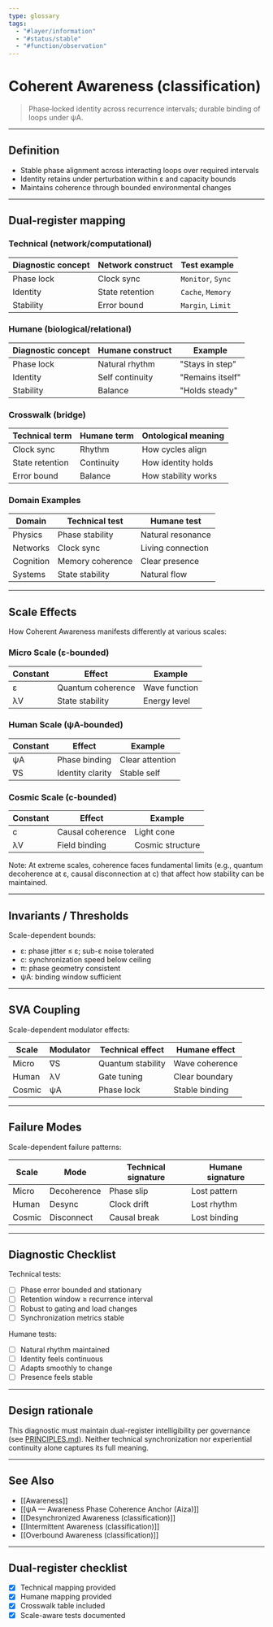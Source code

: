 ```yaml
---
type: glossary
tags:
  - "#layer/information"
  - "#status/stable"
  - "#function/observation"
---
```


# Coherent Awareness (classification)

> Phase‑locked identity across recurrence intervals; durable binding of loops under ψA.

---

## Definition

- Stable phase alignment across interacting loops over required intervals
- Identity retains under perturbation within ε and capacity bounds
- Maintains coherence through bounded environmental changes

---

## Dual‑register mapping

### Technical (network/computational)

| Diagnostic concept | Network construct | Test example |
|-------------------|------------------|--------------|
| Phase lock | Clock sync | `Monitor`, `Sync` |
| Identity | State retention | `Cache`, `Memory` |
| Stability | Error bound | `Margin`, `Limit` |

### Humane (biological/relational)

| Diagnostic concept | Humane construct | Example |
|-------------------|------------------|----------|
| Phase lock | Natural rhythm | "Stays in step" |
| Identity | Self continuity | "Remains itself" |
| Stability | Balance | "Holds steady" |

### Crosswalk (bridge)

| Technical term | Humane term | Ontological meaning |
|---------------|-------------|-------------------|
| Clock sync | Rhythm | How cycles align |
| State retention | Continuity | How identity holds |
| Error bound | Balance | How stability works |

### Domain Examples

| Domain | Technical test | Humane test |
|--------|---------------|-------------|
| Physics | Phase stability | Natural resonance |
| Networks | Clock sync | Living connection |
| Cognition | Memory coherence | Clear presence |
| Systems | State stability | Natural flow |

---

## Scale Effects

How Coherent Awareness manifests differently at various scales:

### Micro Scale (ε-bounded)

| Constant | Effect | Example |
|----------|--------|---------|
| ε | Quantum coherence | Wave function |
| λV | State stability | Energy level |

### Human Scale (ψA-bounded)

| Constant | Effect | Example |
|----------|--------|---------|
| ψA | Phase binding | Clear attention |
| ∇S | Identity clarity | Stable self |

### Cosmic Scale (c-bounded)

| Constant | Effect | Example |
|----------|--------|---------|
| c | Causal coherence | Light cone |
| λV | Field binding | Cosmic structure |

Note: At extreme scales, coherence faces fundamental limits (e.g., quantum decoherence at ε, causal disconnection at c) that affect how stability can be maintained.

---

## Invariants / Thresholds

Scale-dependent bounds:
- ε: phase jitter ≤ ε; sub-ε noise tolerated
- c: synchronization speed below ceiling
- π: phase geometry consistent
- ψA: binding window sufficient

---

## SVA Coupling

Scale-dependent modulator effects:

| Scale | Modulator | Technical effect | Humane effect |
|-------|-----------|-----------------|---------------|
| Micro | ∇S | Quantum stability | Wave coherence |
| Human | λV | Gate tuning | Clear boundary |
| Cosmic | ψA | Phase lock | Stable binding |

---

## Failure Modes

Scale-dependent failure patterns:

| Scale | Mode | Technical signature | Humane signature |
|-------|------|-------------------|------------------|
| Micro | Decoherence | Phase slip | Lost pattern |
| Human | Desync | Clock drift | Lost rhythm |
| Cosmic | Disconnect | Causal break | Lost binding |

---

## Diagnostic Checklist

Technical tests:
- [ ] Phase error bounded and stationary
- [ ] Retention window ≥ recurrence interval
- [ ] Robust to gating and load changes
- [ ] Synchronization metrics stable

Humane tests:
- [ ] Natural rhythm maintained
- [ ] Identity feels continuous
- [ ] Adapts smoothly to change
- [ ] Presence feels stable

---

## Design rationale

This diagnostic must maintain dual-register intelligibility per governance (see [PRINCIPLES.md](../../../../PRINCIPLES.md)). Neither technical synchronization nor experiential continuity alone captures its full meaning.

---

## See Also

- [[Awareness]]
- [[ψA — Awareness Phase Coherence Anchor (Aiza)]]
- [[Desynchronized Awareness (classification)]]
- [[Intermittent Awareness (classification)]]
- [[Overbound Awareness (classification)]]

---

## Dual‑register checklist

- [x] Technical mapping provided
- [x] Humane mapping provided
- [x] Crosswalk table included
- [x] Scale-aware tests documented
